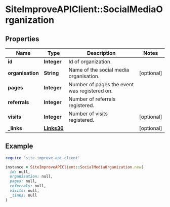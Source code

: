 # SiteImproveAPIClient::SocialMediaOrganization

## Properties

| Name | Type | Description | Notes |
| ---- | ---- | ----------- | ----- |
| **id** | **Integer** | Id of organization. |  |
| **organisation** | **String** | Name of the social media organisation. | [optional] |
| **pages** | **Integer** | Number of pages the event was registered on. |  |
| **referrals** | **Integer** | Number of referrals registered. |  |
| **visits** | **Integer** | Number of visits registered. | [optional] |
| **_links** | [**Links36**](Links36.md) |  | [optional] |

## Example

```ruby
require 'site-improve-api-client'

instance = SiteImproveAPIClient::SocialMediaOrganization.new(
  id: null,
  organisation: null,
  pages: null,
  referrals: null,
  visits: null,
  _links: null
)
```

